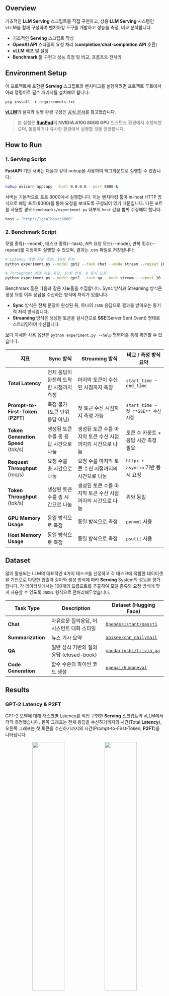 ## Overview
기초적인 **LLM Serving** 스크립트를 직접 구현하고, 상용 **LLM Serving** 시스템인 vLLM을 함께 구성하여 벤치마킹 도구를 개발하고 성능을 측정, 비교 분석합니다.

- 기초적인 **Serving** 스크립트 작성
- **OpenAI API** 스타일의 요청 처리 (**completion**/**chat**-**completion** **API** 호환)
- **vLLM** 배포 및 설정
- **Benchmark** 툴 구현과 성능 측정 및 비교, 프롬프트 전처리
 
## Environment Setup

이 프로젝트에 포함된 **Serving** 스크립트와 벤치마크를 실행하려면 프로젝트 루트에서 아래 명령어로 필수 패키지를 설치해야 합니다:

```pip install
pip install -r requirements.txt
```

[**vLLM**](https://github.com/vllm-project/vllm)의 설치와 실행 환경 구성은 [공식 문서](https://docs.vllm.ai/en/latest/getting_started/quickstart.html)를 참고했습니다.

> 본 실험은 [**RunPod**](https://www.runpod.io/)의 **NVIDIA A100 80GB GPU** 인스턴스 환경에서 수행되었으며, 동일하거나 유사한 환경에서 실행할 것을 권장합니다.

## How to Run

### 1. Serving Script

**FastAPI** 기반 서버는 다음과 같이 nohup을 사용하여 백그라운드로 실행할 수 있습니다:

```bash
nohup uvicorn app:app --host 0.0.0.0 --port 8000 &
```

서버는 기본적으로 포트 8000에서 실행합니다. 이는 벤치마킹 툴이 in-host HTTP 방식으로 해당 포트(8000)를 통해 요청을 보내도록 구성되어 있기 때문입니다. 다른 포트를 사용할 경우 `benchmarks/experiment.py` 내부의 `host` 값을 함께 수정해야 합니다.

```python
host = "http://localhost:8000"
```

### 2. Benchmark Script

모델 종류(--model), 태스크 종류(--task), API 요청 모드(--mode), 반복 횟수(--repeat)를 지정하여 실행할 수 있으며, 결과는 .csv 파일로 저장됩니다:

```bash
# Latency 계열 지표 측정, 10회 반복
python experiment.py --model gpt2 --task chat --mode stream --repeat 10

# Throughput 계열 지표 측정, 10회 반복, 8 동시 요청
python experiment.py --model gpt2 --task qa --mode stream --repeat 10 --throughput-only --parallel 8
```

Benchmark 툴은 다음과 같은 지표들을 수집합니다.
Sync 방식과 Streaming 방식은 생성 요청 이후 응답을 수신하는 방식에 차이가 있습니다.
- **Sync** 방식은 전체 문장이 완성된 뒤, 하나의 `JSON` 응답으로 결과를 받아오는 동기적 처리 방식입니다.
- **Streaming** 방식은 생성된 토큰을 실시간으로 **SSE**(Server Sent Event) 형태로 스트리밍하여 수신합니다.

보다 자세한 사용 옵션은 `python experiment.py --help` 명령어를 통해 확인할 수 있습니다.

| 지표 | Sync 방식 | Streaming 방식 | 비교 / 측정 방식 요약 |
|-|-|-|-|
| **Total Latency** | 전체 응답이 완전히 도착한 시점까지 측정 | 마지막 토큰이 수신된 시점까지 측정 | `start_time ~ end_time` |
| **Prompt-to-First-Token**<br>(**P2FT**) | 측정 불가 (토큰 단위 응답 아님) | 첫 토큰 수신 시점까지 측정 가능 | `start_time ~ 첫 **SSE** 수신 시점` |
| **Token Generation Speed**<br>(tok/s) | 생성된 토큰 수를 총 응답 시간으로 나눔 | 생성된 토큰 수를 마지막 토큰 수신 시점까지의 시간으로 나눔 | 토큰 수 카운트 + 응답 시간 측정 필요 |
| **Request Throughput**<br>(req/s) | 요청 수를 총 시간으로 나눔 | 요청 수를 마지막 토큰 수신 시점까지의 시간으로 나눔 | `httpx + asyncio` 기반 동시 요청 |
| **Token Throughput**<br>(tok/s) | 생성된 토큰 수를 총 시간으로 나눔 | 생성된 토큰 수를 마지막 토큰 수신 시점까지의 시간으로 나눔 | 위와 동일 |
| **GPU Memory Usage** | 동일 방식으로 측정 | 동일 방식으로 측정 | `pynvml` 사용 |
| **Host Memory Usage** | 동일 방식으로 측정 | 동일 방식으로 측정 | `psutil` 사용 |

## Dataset

많이 활용되는 LLM의 대표적인 4가지 태스크를 선정하고 각 태스크에 적합한 데이터셋을 기반으로 다양한 입출력 길이와 생성 방식에 따라 **Serving** System의 성능을 평가합니다.
각 데이터셋에서는 100개의 프롬프트를 추출하여 모델 종류와 요청 방식에 맞게 사용할 수 있도록 `JSONL` 형식으로 전처리해두었습니다.

| Task Type | Description | Dataset (Hugging Face) |
|-|-|-|
| **Chat** | 자유로운 질의응답, 어시스턴트 대화 스타일 | [`OpenAssistant/oasst1`](https://huggingface.co/datasets/OpenAssistant/oasst1) |
| **Summarization** | 뉴스 기사 요약 | [`abisee/cnn_dailymail`](https://huggingface.co/datasets/abisee/cnn_dailymail) |
| **QA** | 일반 상식 기반의 질의응답 (closed-book) | [`mandarjoshi/trivia_qa`](https://huggingface.co/datasets/mandarjoshi/trivia_qa) |
| **Code Generation** | 함수 수준의 파이썬 코드 생성 | [`openai/humaneval`](https://huggingface.co/datasets/openai/openai_humaneval) |

## Results

### GPT-2 Latency & P2FT

GPT-2 모델에 대해 태스크별 Latency를 직접 구현한 **Serving** 스크립트와 vLLM에서 각각 측정했습니다.
왼쪽 그래프는 전체 응답을 수신하기까지의 시간(Total **Latency**), 오른쪽 그래프는 첫 토큰을 수신하기까지의 시간(Prompt-to-First-Token, **P2FT**)을 나타냅니다.

<p align="center">
 <img src="https://github.com/user-attachments/assets/22582dc0-b95b-4c7a-b9ae-c761ab7885c4" width="45%"/>
 <img src="https://github.com/user-attachments/assets/030de9cd-07cd-4999-b4e1-49647ee752a1" width="45%"/>
</p>

### Llama 2 Latency & P2FT

Llama 2 모델에 대해 태스크별 Latency를 직접 구현한 **Serving** 스크립트와 vLLM에서 각각 측정했습니다.
왼쪽 그래프는 전체 응답을 수신하기까지의 시간(Total **Latency**), 오른쪽 그래프는 첫 토큰을 수신하기까지의 시간(Prompt-to-First-Token, **P2FT**)을 나타냅니다.

<p align="center">
 <img src="https://github.com/user-attachments/assets/d5119c33-d807-4f4c-9f24-39cf97877924" width="45%"/>
 <img src="https://github.com/user-attachments/assets/8188701c-d076-4944-82a4-2e3218016c97" width="45%"/>
</p>

### Token Throughput on Chat

동시 요청 수에 따른 throughput(`token/s`)을 측정했습니다. 왼쪽 그래프는 동시 요청수 `p=2`에서의 throughput, 오른쪽 그래프는 동시 요청수 `p=4`에서의 throughput을 나타냅니다.

<p align="center">
 <img src="https://github.com/user-attachments/assets/b1099dd6-0ba1-4836-b60b-bc18fbbf3ef8" width="45%"/>
 <img src="https://github.com/user-attachments/assets/5448a134-f81f-4284-b814-a28af52c5a02" width="45%"/>
</p>

### GPU VRAM Usage on Chat

동시 요청 수에 따른 **GPU VRAM** 사용률을 측정했습니다. 왼쪽 그래프는 동시 요청수 `p=2`에서의 **VRAM** 사용률, 오른쪽 그래프는 동시 요청수 `p=4`에서의 **VRAM** 사용률을 나타냅니다.

<p align="center">
 <img src="https://github.com/user-attachments/assets/82c42e21-7011-4a92-9780-ea9c4fc590ec" width="45%"/>
 <img src="https://github.com/user-attachments/assets/29b27697-2e8e-435e-b17a-90a5ce91d9d0" width="45%"/>
</p>

## Additional Resources
[Google slide - 중간 발표](https://docs.google.com/presentation/d/1dIXP-vJu0QszjQoBENqWEVvm_JJ5_WqBpWjJHkA5G68/edit?usp=sharing)

